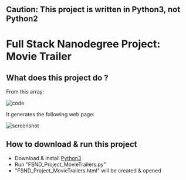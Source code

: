 ## Caution: This project is written in Python3, not Python2

# Full Stack Nanodegree Project: Movie Trailer

## What does this project do ?

From this array:

![code](https://github.com/hossam-magdy/FSND-Project-Movie-Trailer/raw/master/example_Code.png "Just array of movie titles and [optional] year")

It generates the following web page:

![screenshot](https://github.com/hossam-magdy/FSND-Project-Movie-Trailer/raw/master/example_FSND_Project_MovieTrailers.jpg "Screenshot of the generated web page")


## How to download & run this project
- Download & install [Python3](https://www.python.org/downloads/)
- Run "FSND_Project_MovieTrailers.py"
- "FSND_Project_MovieTrailers.html" will be created & opened
